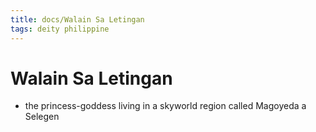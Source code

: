 ```yaml
---
title: docs/Walain Sa Letingan
tags: deity philippine
---
```


# Walain Sa Letingan
- the princess-goddess living in a skyworld region called Magoyeda a Selegen